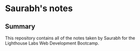 # Saurabh's notes
## Summary 

This repository contains all of the notes taken by Saurabh for the Lighthouse Labs Web Development Bootcamp.